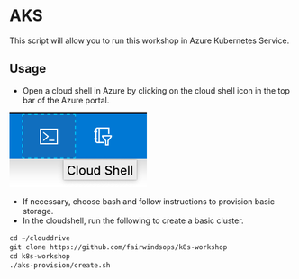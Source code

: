 # AKS

This script will allow you to run this workshop in Azure Kubernetes Service.

## Usage

* Open a cloud shell in Azure by clicking on the cloud shell icon in the top bar of the Azure portal.

![Cloudshell Button](cloudshell.png "Cloudshell Button")

* If necessary, choose bash and follow instructions to provision basic storage.
* In the cloudshell, run the following to create a basic cluster.

```
cd ~/clouddrive
git clone https://github.com/fairwindsops/k8s-workshop
cd k8s-workshop
./aks-provision/create.sh
```
